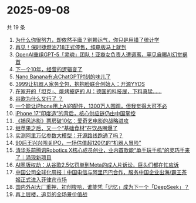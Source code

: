 # 2025-09-08

共 19 条

<!-- BEGIN 36KR -->
<!-- 最后更新时间 2025-09-08 00:08:52 +0800 -->
1. [为什么你很努力，却依然平庸？别赖运气，你只是用错了统计学](https://36kr.com/p/3413913108270723)
1. [再见！保时捷燃油718正式停售，纯电版马上就到](https://36kr.com/p/3455261407041156)
1. [OpenAI重组GPT-5「灵魂」团队！亚裔女负责人遭调离，罕见自曝AI幻觉祸首](https://36kr.com/p/3455279285294724)
1. [下一个10年，经营的逻辑变了](https://36kr.com/p/3455283653842569)
1. [Nano Banana有点ChatGPT时刻的味儿了](https://36kr.com/p/3456038662870406)
1. [3999让机器人家务全包，抱抱脸联合创始人：开源YYDS](https://36kr.com/p/3456298009974408)
1. [在家开的「坦克」、能烤披萨的 AI：德国的科技展，下料真猛……](https://36kr.com/p/3454633713768070)
1. [谷歌为什么又行了 ？](https://36kr.com/p/3454955134425476)
1. [一个能让iPhone用上AI的配件，1300万人围观，但我觉得大可不必](https://36kr.com/p/3456289080776329)
1. [iPhone 17“印度造”的背后，核心供应链仍由中国掌控](https://36kr.com/p/3456035586856322)
1. [《捕风追影》票房破10亿：爱奇艺电影的战略进攻](https://36kr.com/p/3455931005490822)
1. [继苹果之后，又一个“基础食材”在饮品圈爆了](https://36kr.com/p/3455986021734017)
1. [实测阿里万亿参数大模型：开源路线跑通了吗？](https://36kr.com/p/3454846835972227)
1. [90后王兴兴闯关IPO，一场估值超120亿的“机器人冒险”](https://36kr.com/p/3456193708791168)
1. [清华系前腾讯Robotics X核心成员创业，业内首款能“单手玩手机”的灵巧手来了｜涌现新项目](https://36kr.com/p/3455885992875650)
1. [AI圈版权劫：从谷歌2.5亿罚单到Meta的成人片诉讼，巨头们都在忙应诉](https://36kr.com/p/3455274060191110)
1. [中国公司全球化周报｜中国电信与阿里巴巴合作，服务中国企业出海/霸王茶姬正式进入菲律宾市场](https://36kr.com/p/3455961860183684)
1. [国内外AI大厂重押，初创梭哈，谁能凭「记忆」成为下一个「DeepSeek」？](https://36kr.com/p/3456206370838145)
1. [再上层楼，追觅的全场景价值战](https://36kr.com/p/3456802566411651)
<!-- END 36KR -->